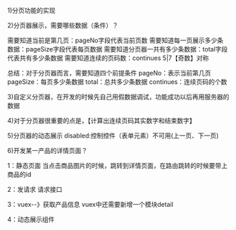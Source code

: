 1)分页功能的实现

2)分页器展示，需要哪些数据（条件）？

需要知道当前是第几页：pageNo字段代表当前页数
需要知道每一页展示多少条数据：pageSize字段代表每页数据
需要知道分页器一共有多少条数据：total字段代表共有多少条数据
需要知道连续的页码数：continues  5|7【奇数】对称

总结：对于分页器而言，需要知道四个前提条件
pageNo：表示当前第几页
pageSize：每页多少条数据
total：总共多少条数据
continues：连续页码的个数

3)自定义分页器，在开发的时候先自己用假数据调试，功能成功以后再用服务器的数据

4)对于分页器很重要的点是，【计算出连续页码其实数字和结束数字】

5)分页器的动态展示
disabled:控制控件（表单元素）不可用(上一页、下一页)

6)开发某一产品的详情页面？

1：静态页面
当点击商品图片的时候，跳转到详情页面，在路由跳转的时候要带上商品的id

2：发请求
请求接口

3：vuex--》获取产品信息
vuex中还需要新增一个模块detail


4：动态展示组件

